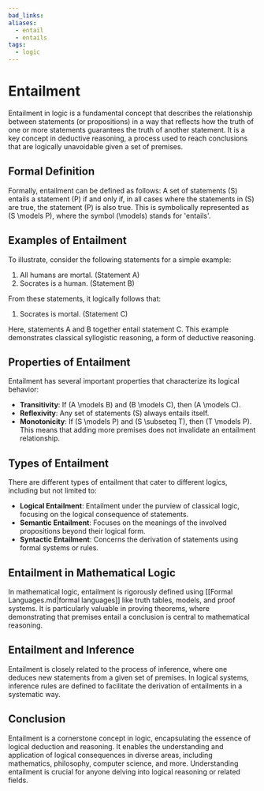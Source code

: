 ```yaml
---
bad_links:
aliases:
  - entail
  - entails
tags:
  - logic
---
```

# Entailment

Entailment in logic is a fundamental concept that describes the relationship between statements (or propositions) in a way that reflects how the truth of one or more statements guarantees the truth of another statement. It is a key concept in deductive reasoning, a process used to reach conclusions that are logically unavoidable given a set of premises.

## Formal Definition

Formally, entailment can be defined as follows: A set of statements \(S\) entails a statement \(P\) if and only if, in all cases where the statements in \(S\) are true, the statement \(P\) is also true. This is symbolically represented as \(S \models P\), where the symbol \(\models\) stands for 'entails'.

## Examples of Entailment

To illustrate, consider the following statements for a simple example:

1. All humans are mortal. (Statement A)
2. Socrates is a human. (Statement B)

From these statements, it logically follows that:

1. Socrates is mortal. (Statement C)

Here, statements A and B together entail statement C. This example demonstrates classical syllogistic reasoning, a form of deductive reasoning.

## Properties of Entailment

Entailment has several important properties that characterize its logical behavior:

- **Transitivity**: If \(A \models B\) and \(B \models C\), then \(A \models C\).
- **Reflexivity**: Any set of statements \(S\) always entails itself.
- **Monotonicity**: If \(S \models P\) and \(S \subseteq T\), then \(T \models P\). This means that adding more premises does not invalidate an entailment relationship.

## Types of Entailment

There are different types of entailment that cater to different logics, including but not limited to:

- **Logical Entailment**: Entailment under the purview of classical logic, focusing on the logical consequence of statements.
- **Semantic Entailment**: Focuses on the meanings of the involved propositions beyond their logical form.
- **Syntactic Entailment**: Concerns the derivation of statements using formal systems or rules.

## Entailment in Mathematical Logic

In mathematical logic, entailment is rigorously defined using [[Formal Languages.md|formal languages]] like truth tables, models, and proof systems. It is particularly valuable in proving theorems, where demonstrating that premises entail a conclusion is central to mathematical reasoning.

## Entailment and Inference

Entailment is closely related to the process of inference, where one deduces new statements from a given set of premises. In logical systems, inference rules are defined to facilitate the derivation of entailments in a systematic way.

## Conclusion

Entailment is a cornerstone concept in logic, encapsulating the essence of logical deduction and reasoning. It enables the understanding and application of logical consequences in diverse areas, including mathematics, philosophy, computer science, and more. Understanding entailment is crucial for anyone delving into logical reasoning or related fields.